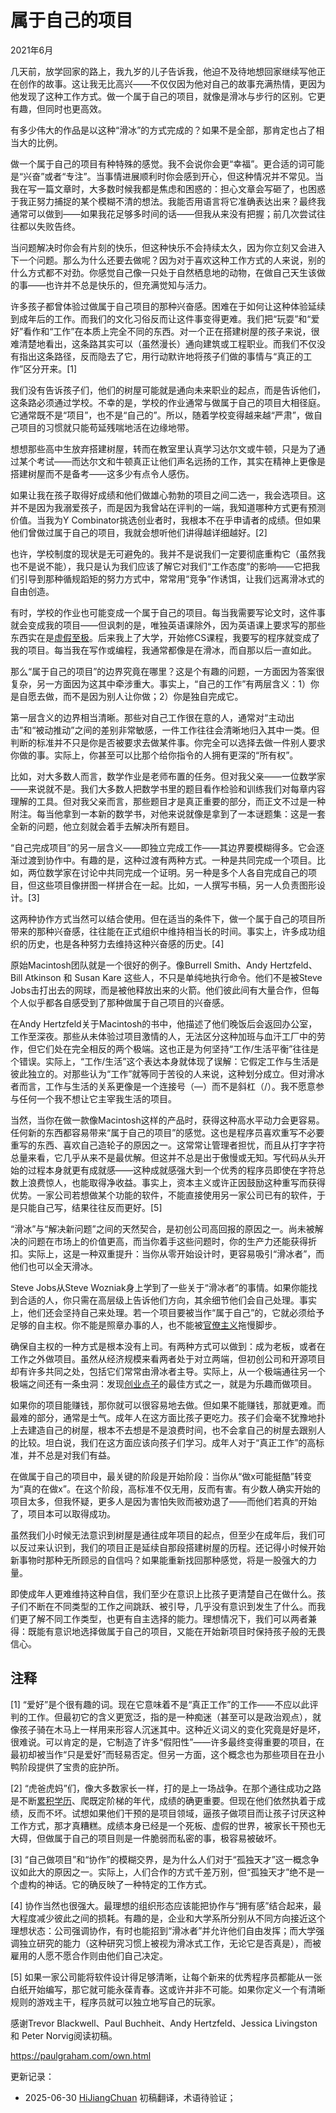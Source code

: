 


# 属于自己的项目

2021年6月

几天前，放学回家的路上，我九岁的儿子告诉我，他迫不及待地想回家继续写他正在创作的故事。这让我无比高兴——不仅仅因为他对自己的故事充满热情，更因为他发现了这种工作方式。做一个属于自己的项目，就像是滑冰与步行的区别。它更有趣，但同时也更高效。

有多少伟大的作品是以这种“滑冰”的方式完成的？如果不是全部，那肯定也占了相当大的比例。

做一个属于自己的项目有种特殊的感觉。我不会说你会更“幸福”。更合适的词可能是“兴奋”或者“专注”。当事情进展顺利时你会感到开心，但这种情况并不常见。当我在写一篇文章时，大多数时候我都是焦虑和困惑的：担心文章会写砸了，也困惑于我正努力捕捉的某个模糊不清的想法。我能否用语言将它准确表达出来？最终我通常可以做到——如果我花足够多时间的话——但我从来没有把握；前几次尝试往往都以失败告终。

当问题解决时你会有片刻的快乐，但这种快乐不会持续太久，因为你立刻又会进入下一个问题。那么为什么还要去做呢？因为对于喜欢这种工作方式的人来说，别的什么方式都不对劲。你感觉自己像一只处于自然栖息地的动物，在做自己天生该做的事——也许并不总是快乐的，但充满觉知与活力。

许多孩子都曾体验过做属于自己项目的那种兴奋感。困难在于如何让这种体验延续到成年后的工作。而我们的文化习俗反而让这件事变得更难。我们把“玩耍”和“爱好”看作和“工作”在本质上完全不同的东西。对一个正在搭建树屋的孩子来说，很难清楚地看出，这条路其实可以（虽然漫长）通向建筑或工程职业。而我们不仅没有指出这条路径，反而隐去了它，用行动默许地将孩子们做的事情与“真正的工作”区分开来。[1]

我们没有告诉孩子们，他们的树屋可能就是通向未来职业的起点，而是告诉他们，这条路必须通过学校。不幸的是，学校的作业通常与做属于自己的项目大相径庭。它通常既不是“项目”，也不是“自己的”。所以，随着学校变得越来越“严肃”，做自己项目的习惯就只能苟延残喘地活在边缘地带。

想想那些高中生放弃搭建树屋，转而在教室里认真学习达尔文或牛顿，只是为了通过某个考试——而达尔文和牛顿真正让他们声名远扬的工作，其实在精神上更像是搭建树屋而不是备考——这多少有点令人感伤。

如果让我在孩子取得好成绩和他们做雄心勃勃的项目之间二选一，我会选项目。这并不是因为我溺爱孩子，而是因为我曾站在评判的一端，我知道哪种方式更有预测价值。当我为Y Combinator挑选创业者时，我根本不在乎申请者的成绩。但如果他们曾做过属于自己的项目，我就会想听他们讲得越详细越好。[2]

也许，学校制度的现状是无可避免的。我并不是说我们一定要彻底重构它（虽然我也不是说不能），我只是认为我们应该了解它对我们“工作态度”的影响——它把我们引导到那种循规蹈矩的努力方式中，常常用“竞争”作诱饵，让我们远离滑冰式的自由创造。

有时，学校的作业也可能变成一个属于自己的项目。每当我需要写论文时，这件事就会变成我的项目——但讽刺的是，唯独英语课除外，因为英语课上要求写的那些东西实在是[虚假至极](https://hijiangchuan.com/paulgraham/032-The-Age-of-the-Essay)。后来我上了大学，开始修CS课程，我要写的程序就变成了我的项目。每当我在写作或编程，我通常都像是在滑冰，而自那以后一直如此。

那么“属于自己的项目”的边界究竟在哪里？这是个有趣的问题，一方面因为答案很复杂，另一方面因为这其中牵涉重大。事实上，“自己的工作”有两层含义：1）你是自愿去做，而不是因为别人让你做；2）你是独自完成它。

第一层含义的边界相当清晰。那些对自己工作很在意的人，通常对“主动出击”和“被动推动”之间的差别非常敏感，一件工作往往会清晰地归入其中一类。但判断的标准并不只是你是否被要求去做某件事。你完全可以选择去做一件别人要求你做的事。实际上，你甚至可以比那个给你指令的人拥有更深的“所有权”。

比如，对大多数人而言，数学作业是老师布置的任务。但对我父亲——一位数学家——来说就不是。我们大多数人把数学书里的题目看作检验和训练我们对每章内容理解的工具。但对我父亲而言，那些题目才是真正重要的部分，而正文不过是一种附注。每当他拿到一本新的数学书，对他来说就像是拿到了一本谜题集：这是一套全新的问题，他立刻就会着手去解决所有题目。

“自己完成项目”的另一层含义——即独立完成工作——其边界要模糊得多。它会逐渐过渡到协作中。有趣的是，这种过渡有两种方式。一种是共同完成一个项目。比如，两位数学家在讨论中共同完成一个证明。另一种是多个人各自完成自己的项目，但这些项目像拼图一样拼合在一起。比如，一人撰写书稿，另一人负责图形设计。[3]

这两种协作方式当然可以结合使用。但在适当的条件下，做一个属于自己的项目所带来的那种兴奋感，往往能在正式组织中维持相当长的时间。事实上，许多成功组织的历史，也是各种努力去维持这种兴奋感的历史。[4]

原始Macintosh团队就是一个很好的例子。像Burrell Smith、Andy Hertzfeld、Bill Atkinson 和 Susan Kare 这些人，不只是单纯地执行命令。他们不是被Steve Jobs击打出去的网球，而是被他释放出来的火箭。他们彼此间有大量合作，但每个人似乎都各自感受到了那种做属于自己项目的兴奋感。

在Andy Hertzfeld关于Macintosh的书中，他描述了他们晚饭后会返回办公室，工作至深夜。那些从未体验过项目激情的人，无法区分这种加班与血汗工厂中的劳作，但它们处在完全相反的两个极端。这也正是为何坚持“工作/生活平衡”往往是个错误。实际上，“工作/生活”这个表达本身就体现了误解：它假定工作与生活是彼此独立的。对那些认为“工作”就等同于苦役的人来说，这种划分成立。但对滑冰者而言，工作与生活的关系更像是一个连接号（—）而不是斜杠（/）。我不愿意参与任何一个我不想让它主宰我生活的项目。

当然，当你在做一款像Macintosh这样的产品时，获得这种高水平动力会更容易。任何新的东西都容易带来“属于自己的项目”的感觉。这也是程序员喜欢重写不必要重写的东西、喜欢自己造轮子的原因之一。这常常让管理者担忧，而且从打字字符总量来看，它几乎从来不是最优解。但这并不总是出于傲慢或无知。写代码从头开始的过程本身就更有成就感——这种成就感强大到一个优秀的程序员即使在字符总数上浪费惊人，也能取得净收益。事实上，资本主义或许正因鼓励这种重写而获得优势。一家公司若想做某个功能的软件，不能直接使用另一家公司已有的软件，于是只能自己写，结果往往反而更好。[5]

“滑冰”与“解决新问题”之间的天然契合，是初创公司高回报的原因之一。尚未被解决的问题在市场上的价值更高，而当你着手这些问题时，你的生产力还能获得折扣。实际上，这是一种双重提升：当你从零开始设计时，更容易吸引“滑冰者”，而他们也可以全天滑冰。

Steve Jobs从Steve Wozniak身上学到了一些关于“滑冰者”的事情。如果你能找到合适的人，你只需在高层级上告诉他们方向，其余细节他们会自己处理。事实上，他们还会坚持自己来处理。若一个项目要被当作“属于自己”的，它就必须给予足够的自主权。你不能是照章办事的人，也不能被[官僚主义](https://hijiangchuan.com/paulgraham/100-The-Other-Half-of-Artists-Ship)拖慢脚步。

确保自主权的一种方式是根本没有上司。有两种方式可以做到：成为老板，或者在工作之外做项目。虽然从经济规模来看两者处于对立两端，但初创公司和开源项目却有许多共同之处，包括它们常常由滑冰者主导。实际上，从一个极端通往另一个极端之间还有一条虫洞：发现[创业点子](https://hijiangchuan.com/paulgraham/151-How-to-Get-Startup-Ideas)的最佳方式之一，就是为乐趣而做项目。

如果你的项目能赚钱，那你就可以很容易地去做。但如果不能赚钱，那就更难。而最难的部分，通常是士气。成年人在这方面比孩子更吃力。孩子们会毫不犹豫地扑上去建造自己的树屋，根本不去想是不是浪费时间，也不会拿自己的树屋去跟别人的比较。坦白说，我们在这方面应该向孩子们学习。成年人对于“真正工作”的高标准，并不总是对我们有益。

在做属于自己的项目中，最关键的阶段是开始阶段：当你从“做x可能挺酷”转变为“真的在做x”。在这个阶段，高标准不仅无用，反而有害。有少数人确实开始的项目太多，但我怀疑，更多人是因为害怕失败而被劝退了——而他们若真的开始了，项目本可以取得成功。

虽然我们小时候无法意识到树屋是通往成年项目的起点，但至少在成年后，我们可以反过来认识到，我们的项目正是延续自那段搭建树屋的历程。还记得小时候开始新事物时那种无所顾忌的自信吗？如果能重新找回那种感觉，将是一股强大的力量。

即使成年人更难维持这种自信，我们至少在意识上比孩子更清楚自己在做什么。孩子们不断在不同类型的工作之间跳跃、被引导，几乎没有意识到发生了什么。而我们更了解不同工作类型，也更有自主选择的能力。理想情况下，我们可以两者兼得：既能有意识地选择做属于自己的项目，又能在开始新项目时保持孩子般的无畏信心。

## 注释

[1] “爱好”是个很有趣的词。现在它意味着不是“真正工作”的工作——不应以此评判的工作。但最初它的含义更宽泛，指的是一种痴迷（甚至可以是政治观点），就像孩子骑在木马上一样用来形容人沉迷其中。这种近义词义的变化究竟是好是坏，很难说。可以肯定的是，它制造了许多“假阳性”——许多最终变得重要的项目，在最初却被当作“只是爱好”而轻易否定。但另一方面，这个概念也为那些项目在丑小鸭阶段提供了宝贵的庇护所。

[2] “虎爸虎妈”们，像大多数家长一样，打的是上一场战争。在那个通往成功之路是不断[累积学历](https://hijiangchuan.com/paulgraham/103-After-Credentials)、爬既定阶梯的年代，成绩的确更重要。但现在他们依然执着于成绩，反而不坏。试想如果他们干预的是项目领域，逼孩子做项目而让孩子讨厌这种工作方式，那才真糟糕。成绩本身已经是一个死板、虚假的世界，被家长干预也无大碍，但做属于自己的项目则是一件脆弱而私密的事，极容易被破坏。

[3] “自己做项目”和“协作”的模糊交界，是为什么人们对于“孤独天才”这一概念争议如此大的原因之一。实际上，人们合作的方式千差万别，但“孤独天才”绝不是一个虚构的神话。它的确反映了一种特定的工作方式。

[4] 协作当然也很强大。最理想的组织形态应该能把协作与“拥有感”结合起来，最大程度减少彼此之间的损耗。有趣的是，企业和大学系所分别从不同方向接近这个理想状态：公司强调协作，有时也能招到“滑冰者”并允许他们自由发挥；而大学强调独立研究的能力（这种研究习惯上被视为滑冰式工作，无论它是否真是），而被雇用的人愿不愿合作则由他们自己决定。

[5] 如果一家公司能将软件设计得足够清晰，让每个新来的优秀程序员都能从一张白纸开始编写，那它就可能永葆青春。这或许并非不可能。如果你定义一个有清晰规则的游戏主干，程序员就可以独立地写自己的玩家。

感谢Trevor Blackwell、Paul Buchheit、Andy Hertzfeld、Jessica Livingston 和 Peter Norvig阅读初稿。

https://paulgraham.com/own.html



更新记录：
- 2025-06-30 [HiJiangChuan](https://hijiangchuan.com) 初稿翻译，术语待验证；
